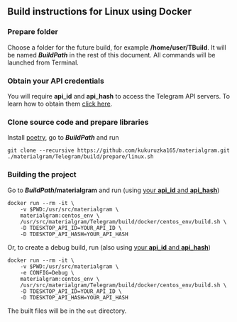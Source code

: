 ## Build instructions for Linux using Docker

### Prepare folder

Choose a folder for the future build, for example **/home/user/TBuild**. It will be named ***BuildPath*** in the rest of this document. All commands will be launched from Terminal.

### Obtain your API credentials

You will require **api_id** and **api_hash** to access the Telegram API servers. To learn how to obtain them [click here][api_credentials].

### Clone source code and prepare libraries

Install [poetry](https://python-poetry.org), go to ***BuildPath*** and run

    git clone --recursive https://github.com/kukuruzka165/materialgram.git
    ./materialgram/Telegram/build/prepare/linux.sh

### Building the project

Go to ***BuildPath*/materialgram** and run (using [your **api_id** and **api_hash**](#obtain-your-api-credentials))

    docker run --rm -it \
        -v $PWD:/usr/src/materialgram \
        materialgram:centos_env \
        /usr/src/materialgram/Telegram/build/docker/centos_env/build.sh \
        -D TDESKTOP_API_ID=YOUR_API_ID \
        -D TDESKTOP_API_HASH=YOUR_API_HASH

Or, to create a debug build, run (also using [your **api_id** and **api_hash**](#obtain-your-api-credentials))

    docker run --rm -it \
        -v $PWD:/usr/src/materialgram \
        -e CONFIG=Debug \
        materialgram:centos_env \
        /usr/src/materialgram/Telegram/build/docker/centos_env/build.sh \
        -D TDESKTOP_API_ID=YOUR_API_ID \
        -D TDESKTOP_API_HASH=YOUR_API_HASH

The built files will be in the `out` directory.

[api_credentials]: api_credentials.md
